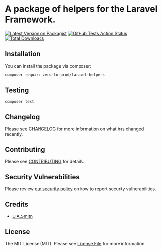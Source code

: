 # A package of helpers for the Laravel Framework.

[![Latest Version on Packagist](https://img.shields.io/packagist/v/zero-to-prod/laravel-helpers)](https://packagist.org/packages/zero-to-prod/laravel-helpers)
[![GitHub Tests Action Status](https://img.shields.io/github/workflow/status/zero-to-prod/laravel-helpers/run-tests?label=tests)](https://github.com/zero-to-prod/laravel-helpers/actions?query=workflow%3Arun-tests+branch%3Amain)
[![Total Downloads](https://img.shields.io/packagist/dt/zero-to-prod/laravel-helpers.svg?style=flat-square)](https://packagist.org/packages/zero-to-prod/laravel-helpers)

## Installation

You can install the package via composer:

```bash
composer require zero-to-prod/laravel-helpers
```

## Testing

```bash
composer test
```

## Changelog

Please see [CHANGELOG](CHANGELOG.md) for more information on what has changed recently.

## Contributing

Please see [CONTRIBUTING](.github/CONTRIBUTING.md) for details.

## Security Vulnerabilities

Please review [our security policy](../../security/policy) on how to report security vulnerabilities.

## Credits

- [D.A.Smith](https://github.com/zero-to-prod)

## License

The MIT License (MIT). Please see [License File](LICENSE.md) for more information.
